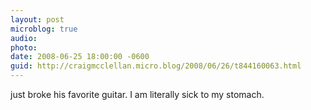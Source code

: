 ```yaml
---
layout: post
microblog: true
audio: 
photo: 
date: 2008-06-25 18:00:00 -0600
guid: http://craigmcclellan.micro.blog/2008/06/26/t844160063.html
---
```

just broke his favorite guitar. I am literally sick to my stomach.
